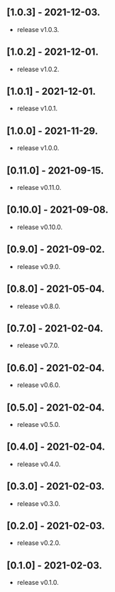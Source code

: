 ## [1.0.3] - 2021-12-03.

* release v1.0.3.
## [1.0.2] - 2021-12-01.

* release v1.0.2.
## [1.0.1] - 2021-12-01.

* release v1.0.1.

## [1.0.0] - 2021-11-29.

* release v1.0.0.
## [0.11.0] - 2021-09-15.

* release v0.11.0.

## [0.10.0] - 2021-09-08.

* release v0.10.0.

## [0.9.0] - 2021-09-02.

* release v0.9.0.

## [0.8.0] - 2021-05-04.

* release v0.8.0.

## [0.7.0] - 2021-02-04.

* release v0.7.0.

## [0.6.0] - 2021-02-04.

* release v0.6.0.

## [0.5.0] - 2021-02-04.

* release v0.5.0.

## [0.4.0] - 2021-02-04.

* release v0.4.0.

## [0.3.0] - 2021-02-03.

* release v0.3.0.

## [0.2.0] - 2021-02-03.

* release v0.2.0.

## [0.1.0] - 2021-02-03.

* release v0.1.0.
